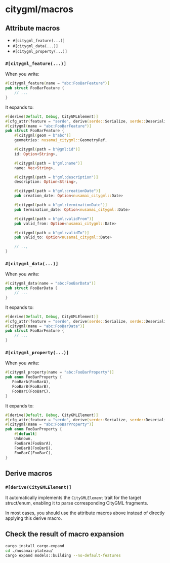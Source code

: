 # citygml/macros

## Attribute macros

- `#[citygml_feature(...)]`
- `#[citygml_data(...)]`
- `#[citygml_property(...)]`

### `#[citygml_feature(...)]`

When you write:

```rust
#[citygml_feature(name = "abc:FooBarFeature")]
pub struct FooBarFeature {
    // ...
}
```

It expands to:

```rust
#[derive(Default, Debug, CityGMLElement)]
#[cfg_attr(feature = "serde", derive(serde::Serialize, serde::Deserialize), serde(tag = "type"))]
#[citygml(name = "abc:FooBarFeature")]
pub struct FooBarFeature {
    #[citygml(geom = b"abc")]
    geometries: nusamai_citygml::GeometryRef,

    #[citygml(path = b"@gml:id")]
    id: Option<String>,

    #[citygml(path = b"gml:name")]
    name: Vec<String>,

    #[citygml(path = b"gml:description")]
    description: Option<String>,

    #[citygml(path = b"gml:creationDate")]
    pub creation_date: Option<nusamai_citygml::Date>

    #[citygml(path = b"gml:terminationDate")]
    pub termination_date: Option<nusamai_citygml::Date>

    #[citygml(path = b"gml:validFrom")]
    pub valid_from: Option<nusamai_citygml::Date>

    #[citygml(path = b"gml:validTo")]
    pub valid_to: Option<nusamai_citygml::Date>

    // ..,
}
```

### `#[citygml_data(...)]`

When you write:

```rust
#[citygml_data(name = "abc:FooBarData")]
pub struct FooBarData {
    // ...
}
```

It expands to:

```rust
#[derive(Default, Debug, CityGMLElement)]
#[cfg_attr(feature = "serde", derive(serde::Serialize, serde::Deserialize), serde(tag = "type"))]
#[citygml(name = "abc:FooBarData")]
pub struct FooBarFeature {
    // ...
}
```

### `#[citygml_property(...)]`

When you write:

```rust
#[citygml_property(name = "abc:FooBarProperty")]
pub enum FooBarProperty {
   FooBarA(FooBarA),
   FooBarB(FooBarB),
   FooBarC(FooBarC),
}
```

It expands to:

```rust
#[derive(Default, Debug, CityGMLElement)]
#[cfg_attr(feature = "serde", derive(serde::Serialize, serde::Deserialize), serde(tag = "type"))]
#[citygml(name = "abc:FooBarProperty")]
pub enum FooBarProperty {
    #[default]
    Unknown,
    FooBarA(FooBarA), 
    FooBarB(FooBarB),
    FooBarC(FooBarC),
}
```


## Derive macros

### `#[derive(CityGMLElement)]`

It automatically implements the `CityGMLElement` trait for the target struct/enum, enabling it to parse corresponding CityGML fragments.

In most cases, you should use the attribute macros above instead of directly applying this derive macro.


## Check the result of macro expansion

```bash
cargo install cargo-expand
cd ./nusamai-plateau/
cargo expand models::building --no-default-features
```

